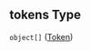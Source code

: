 ## tokens Type

`object[]` ([Token](lingproc-definitions-the-sents-schema-the-items-schema-properties-tokens-token.md))
